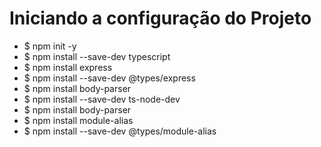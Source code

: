 # Iniciando a configuração do Projeto
- $ npm init -y
- $ npm install --save-dev typescript
- $ npm install express
- $ npm install --save-dev @types/express
- $ npm install body-parser
- $ npm install --save-dev ts-node-dev
- $ npm install body-parser
- $ npm install module-alias
- $ npm install --save-dev @types/module-alias